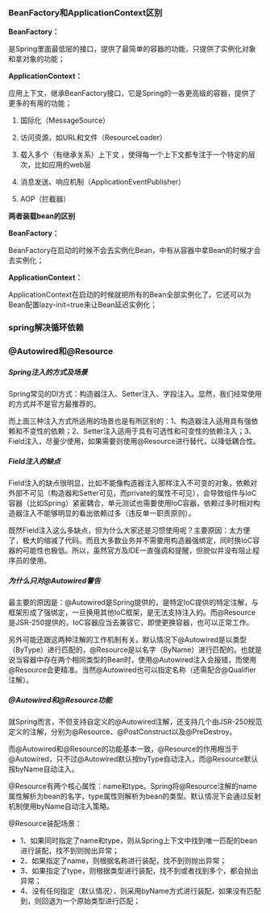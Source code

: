 ### BeanFactory和ApplicationContext区别

**BeanFactory：**

是Spring里面最低层的接口，提供了最简单的容器的功能，只提供了实例化对象和拿对象的功能；

 **ApplicationContext：**

应用上下文，继承BeanFactory接口，它是Spring的一各更高级的容器，提供了更多的有用的功能；

1) 国际化（MessageSource）

2) 访问资源，如URL和文件（ResourceLoader）

3) 载入多个（有继承关系）上下文 ，使得每一个上下文都专注于一个特定的层次，比如应用的web层  

4) 消息发送、响应机制（ApplicationEventPublisher）

5) AOP（拦截器）

 **两者装载bean的区别**

 **BeanFactory：**

BeanFactory在启动的时候不会去实例化Bean，中有从容器中拿Bean的时候才会去实例化；

 **ApplicationContext：**

ApplicationContext在启动的时候就把所有的Bean全部实例化了。它还可以为Bean配置lazy-init=true来让Bean延迟实例化； 

### spring解决循环依赖



### @Autowired和@Resource

##### Spring注入的方式及场景

Spring常见的DI方式：构造器注入、Setter注入、字段注入。显然，我们经常使用的方式并不是官方最推荐的。

而上面三种注入方式所适用的场景也是有所区别的：1、构造器注入适用具有强依赖和不变性的依赖；2、Setter注入适用于具有可选性和可变性的依赖注入；3、Field注入，尽量少使用，如果需要则使用@Resource进行替代，以降低耦合性。

##### Field注入的缺点

Field注入的缺点很明显，比如不能像构造器注入那样注入不可变的对象，依赖对外部不可见（构造器和Setter可见，而private的属性不可见），会导致组件与IoC容器（比如Spring）紧密耦合，单元测试也需要使用IoC容器，依赖过多时相对构造器注入不能够明显的看出依赖过多（违反单一职责原则）。

既然Field注入这么多缺点，但为什么大家还是习惯使用呢？主要原因：太方便了，极大的缩减了代码。而且大多数业务并不需要用构造器强绑定，同时换IoC容器的可能性也极低。所以，虽然官方及IDE一直强调和提醒，但貌似并没有阻止程序员的使用。

##### 为什么只对@Autowired警告

最主要的原因是：@Autowired是Spring提供的，是特定IoC提供的特定注解，与框架形成了强绑定，一旦换用其他IoC框架，是无法支持注入的。而@Resource是JSR-250提供的，IoC容器应当去兼容它，即使更换容器，也可以正常工作。

另外可能还跟这两种注解的工作机制有关。默认情况下@Autowired是以类型（ByType）进行匹配的，@Resource是以名字（ByName）进行匹配的。也就是说当容器中存在两个相同类型的Bean时，使用@Autowired注入会报错，而使用@Resource会更精准。当然@Autowired也可以指定名称（还需配合@Qualifier注解）。

##### @Autowired和@Resource功能

就Spring而言，不但支持自定义的@Autowired注解，还支持几个由JSR-250规范定义的注解，分别为@Resource、@PostConstruct以及@PreDestroy。

而@Autowired和@Resource的功能基本一致，@Resource的作用相当于@Autowired，只不过@Autowired默认按byType自动注入，而@Resource默认按byName自动注入。

@Resource有两个核心属性：name和type。Spring将@Resource注解的name属性解析为bean的名字，type属性则解析为bean的类型。默认情况下会通过反射机制使用byName自动注入策略。

@Resource装配场景：

- 1、如果同时指定了name和type，则从Spring上下文中找到唯一匹配的bean进行装配，找不到则抛出异常；
- 2、如果指定了name，则根据名称进行装配，找不到则抛出异常；
- 3、如果指定了type，则根据类型进行装配，找不到或者找到多个，都会抛出异常；
- 4、没有任何指定（默认情况），则采用byName方式进行装配，如果没有匹配到，则回退为一个原始类型进行匹配；